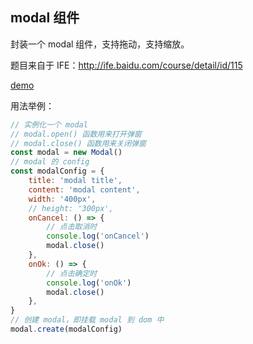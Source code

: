 ## modal 组件

封装一个 modal 组件，支持拖动，支持缩放。

题目来自于 IFE：<a href="http://ife.baidu.com/course/detail/id/115" target="_blank">http://ife.baidu.com/course/detail/id/115</a>

<a href="https://liu-xiao-cui.github.io/playground/modal/" target="_blank">demo</a>

用法举例：

```js
// 实例化一个 modal
// modal.open() 函数用来打开弹窗
// modal.close() 函数用来关闭弹窗
const modal = new Modal()
// modal 的 config
const modalConfig = {
    title: 'modal title',
    content: 'modal content',
    width: '400px',
    // height: '300px',
    onCancel: () => {
        // 点击取消时
        console.log('onCancel')
        modal.close()
    },
    onOk: () => {
        // 点击确定时
        console.log('onOk')
        modal.close()
    },
}
// 创建 modal，即挂载 modal 到 dom 中
modal.create(modalConfig)
```
